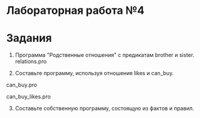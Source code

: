 # Лабораторная работа №4

# Задания

1) Программа "Родственные отношения" с предикатам brother и sister.
relations.pro

2) Составьте программу, используя отношения likes и can_buy.

can_buy.pro

can_buy_likes.pro

3) Составьте собственную программу, состоящую из фактов и правил.
